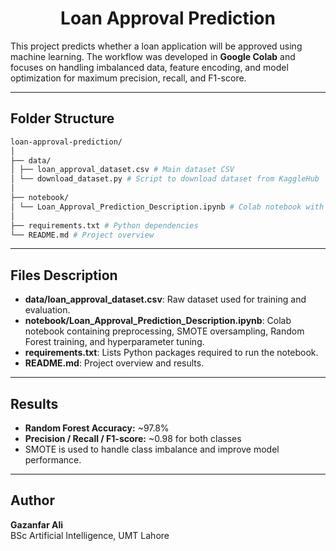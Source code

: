 <div align="center">
  
# Loan Approval Prediction

</div>

This project predicts whether a loan application will be approved using machine learning. The workflow was developed in **Google Colab** and focuses on handling imbalanced data, feature encoding, and model optimization for maximum precision, recall, and F1-score.

---

## Folder Structure
```BASH
loan-approval-prediction/
│
├── data/
│ ├── loan_approval_dataset.csv # Main dataset CSV
│ └── download_dataset.py # Script to download dataset from KaggleHub
│
├── notebook/
│ └── Loan_Approval_Prediction_Description.ipynb # Colab notebook with analysis
│
├── requirements.txt # Python dependencies
└── README.md # Project overview
```

---

## Files Description

- **data/loan_approval_dataset.csv**: Raw dataset used for training and evaluation.  
- **notebook/Loan_Approval_Prediction_Description.ipynb**: Colab notebook containing preprocessing, SMOTE oversampling, Random Forest training, and hyperparameter tuning.  
- **requirements.txt**: Lists Python packages required to run the notebook.  
- **README.md**: Project overview and results.

---

## Results

- **Random Forest Accuracy:** ~97.8%  
- **Precision / Recall / F1-score:** ~0.98 for both classes  
- SMOTE is used to handle class imbalance and improve model performance.

---

## Author
**Gazanfar Ali**  
BSc Artificial Intelligence, UMT Lahore  
 
